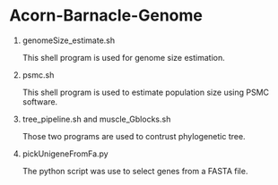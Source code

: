 # Acorn-Barnacle-Genome

1. genomeSize_estimate.sh
   
   This shell program is used for genome size estimation.
   
2. psmc.sh
   
   This shell program is used to estimate population size using PSMC software.
   
3. tree_pipeline.sh and muscle_Gblocks.sh
   
   Those two programs are used to contrust phylogenetic tree.
   
4. pickUnigeneFromFa.py
   
   The python script was use to select genes from a FASTA file.
